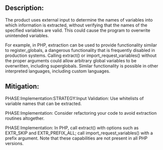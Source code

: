## Description:

The product uses external input to determine the names of variables into which information is extracted, without verifying that the names of the specified variables are valid. This could cause the program to overwrite unintended variables.

For example, in PHP, extraction can be used to provide functionality similar to register_globals, a dangerous functionality that is frequently disabled in production systems. Calling extract() or import_request_variables() without the proper arguments could allow arbitrary global variables to be overwritten, including superglobals. Similar functionality is possible in other interpreted languages, including custom languages.

## Mitigation:


PHASE:Implementation:STRATEGY:Input Validation:
Use whitelists of variable names that can be extracted.

PHASE:Implementation:
Consider refactoring your code to avoid extraction routines altogether.

PHASE:Implementation:
In PHP, call extract() with options such as EXTR_SKIP and EXTR_PREFIX_ALL; call import_request_variables() with a prefix argument. Note that these capabilities are not present in all PHP versions.

